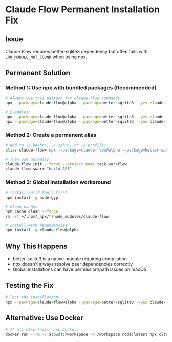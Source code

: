 # Claude Flow Permanent Installation Fix

## Issue
Claude Flow requires better-sqlite3 dependency but often fails with `ERR_MODULE_NOT_FOUND` when using npx.

## Permanent Solution

### Method 1: Use npx with bundled packages (Recommended)
```bash
# Always use this pattern for claude-flow commands:
npx --package=claude-flow@alpha --package=better-sqlite3 --yes claude-flow <command>

# Examples:
npx --package=claude-flow@alpha --package=better-sqlite3 --yes claude-flow init --force --project-name task-workflow
npx --package=claude-flow@alpha --package=better-sqlite3 --yes claude-flow swarm "your objective"
```

### Method 2: Create a permanent alias
```bash
# Add to ~/.bashrc, ~/.zshrc, or ~/.profile:
alias claude-flow='npx --package=claude-flow@alpha --package=better-sqlite3 --yes claude-flow'

# Then use normally:
claude-flow init --force --project-name task-workflow
claude-flow swarm "build API"
```

### Method 3: Global installation workaround
```bash
# Install build tools first
npm install -g node-gyp

# Clean caches
npm cache clean --force
rm -rf ~/.npm/_npx/*/node_modules/claude-flow

# Install with dependencies
npm install -g claude-flow@alpha
```

## Why This Happens
- better-sqlite3 is a native module requiring compilation
- npx doesn't always resolve peer dependencies correctly
- Global installations can have permission/path issues on macOS

## Testing the Fix
```bash
# Test the installation:
npx --package=claude-flow@alpha --package=better-sqlite3 --yes claude-flow --help
```

## Alternative: Use Docker
```bash
# If all else fails, use Docker:
docker run --rm -v $(pwd):/workspace -w /workspace node:latest npx claude-flow@alpha init
```